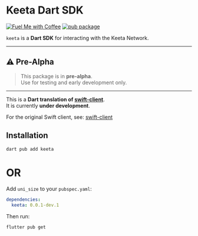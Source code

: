 # Keeta Dart SDK

[![Fuel Me with Coffee](https://img.shields.io/badge/☕%20Fuel%20Me%20with%20Coffee-794c2f?style=for-the-badge)](https://github.com/sponsors/jagadeeshchoudhary)
[![pub package](https://img.shields.io/pub/v/keeta?label=pub)](https://pub.dev/packages/keeta)

`keeta` is a **Dart SDK** for interacting with the Keeta Network. 

---

## ⚠️ Pre-Alpha

> This package is in **pre-alpha**.  
> Use for testing and early development only.


---

This is a **Dart translation of [swift-client](https://github.com/KeetaNetwork/swift-client)**.  
It is currently **under development**.

For the original Swift client, see: [swift-client](https://github.com/KeetaNetwork/swift-client)


## Installation

```bash
dart pub add keeta
```

# OR

Add `uni_size` to your `pubspec.yaml`:

```yaml
dependencies:
  keeta: 0.0.1-dev.1
```

Then run:

```bash
flutter pub get
```